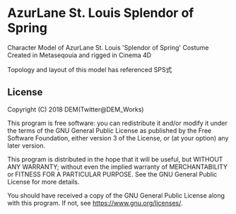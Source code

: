 # AzurLane St. Louis Splendor of Spring

Character Model of AzurLane St. Louis 'Splendor of Spring' Costume
Created in Metaseqouia and rigged in Cinema 4D

Topology and layout of this model has referenced SPS式

## License

Copyright (C) 2018 DEM(Twitter@DEM_Works)

This program is free software: you can redistribute it and/or modify it under the terms of the GNU General Public License as published by the Free Software Foundation, either version 3 of the License, or (at your option) any later version.

This program is distributed in the hope that it will be useful, but WITHOUT ANY WARRANTY; without even the implied warranty of MERCHANTABILITY or FITNESS FOR A PARTICULAR PURPOSE. See the GNU General Public License for more details.

You should have received a copy of the GNU General Public License along with this program. If not, see <https://www.gnu.org/licenses/>.


